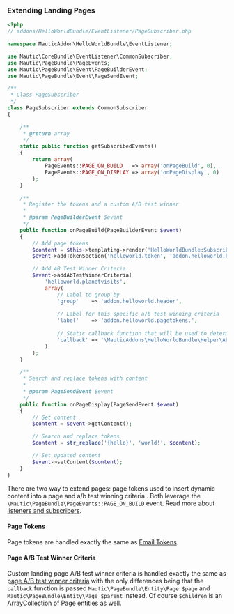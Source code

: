### Extending Landing Pages

```php
<?php
// addons/HelloWorldBundle/EventListener/PageSubscriber.php

namespace MauticAddon\HelloWorldBundle\EventListener;

use Mautic\CoreBundle\EventListener\CommonSubscriber;
use Mautic\PageBundle\PageEvents;
use Mautic\PageBundle\Event\PageBuilderEvent;
use Mautic\PageBundle\Event\PageSendEvent;

/**
 * Class PageSubscriber
 */
class PageSubscriber extends CommonSubscriber
{

    /**
     * @return array
     */
    static public function getSubscribedEvents()
    {
        return array(
            PageEvents::PAGE_ON_BUILD   => array('onPageBuild', 0),
            PageEvents::PAGE_ON_DISPLAY => array('onPageDisplay', 0)
        );
    }

    /**
     * Register the tokens and a custom A/B test winner
     *
     * @param PageBuilderEvent $event
     */
    public function onPageBuild(PageBuilderEvent $event)
    {
        // Add page tokens
        $content = $this->templating->render('HelloWorldBundle:SubscribedEvents\PageToken:token.html.php');
        $event->addTokenSection('helloworld.token', 'addon.helloworld.header', $content);

        // Add AB Test Winner Criteria
        $event->addAbTestWinnerCriteria(
            'helloworld.planetvisits',
            array(
                // Label to group by
                'group'    => 'addon.helloworld.header',
                
                // Label for this specific a/b test winning criteria
                'label'    => 'addon.helloworld.pagetokens.',
                
                // Static callback function that will be used to determine the winner
                'callback' => '\MauticAddons\HelloWorldBundle\Helper\AbTestHelper::determinePlanetVisitWinner'
            )
        );
    }

    /**
     * Search and replace tokens with content
     *
     * @param PageSendEvent $event
     */
    public function onPageDisplay(PageSendEvent $event)
    {
        // Get content
        $content = $event->getContent();

        // Search and replace tokens
        $content = str_replace('{hello}', 'world!', $content);

        // Set updated content
        $event->setContent($content);
    }
}
```

There are two way to extend pages: page tokens used to insert dynamic content into a page and a/b test winning criteria . Both leverage the `\Mautic\PageBundle\PageEvents::PAGE_ON_BUILD` event. Read more about [listeners and subscribers](#events).

#### Page Tokens

Page tokens are handled exactly the same as [Email Tokens](#page-tokens).

#### Page A/B Test Winner Criteria

Custom landing page A/B test winner criteria is handled exactly the same as [page A/B test winner criteria](#page-a/b-test-winner-criteria) with the only differences being that the `callback` function is passed `Mautic\PageBundle\Entity\Page $page` and `Mautic\PageBundle\Entity\Page $parent` instead. Of course `$children` is an ArrayCollection of Page entities as well.